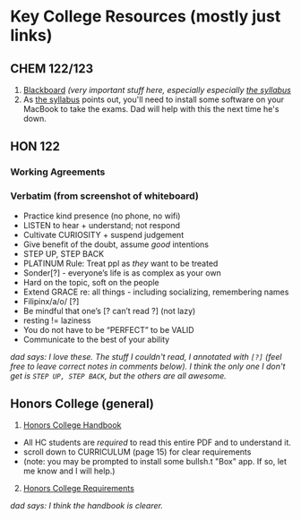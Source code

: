 # Key College Resources (mostly just links)

## CHEM 122/123

1. [Blackboard](https://uic.blackboard.com/ultra/courses/_205861_1/cl/outline) _(very important stuff here, especially especially [the syllabus](https://learn-us-east-1-prod-fleet02-xythos.content.blackboardcdn.com/5cc71db6522fe/20148063?X-Blackboard-Expiration=1629698400000&X-Blackboard-Signature=Plo90bTTITo1cVe5doW0Dq4iHjyAfhLkB%2B9%2BNyrVCBY%3D&X-Blackboard-Client-Id=100219&response-cache-control=private%2C%20max-age%3D21600&response-content-disposition=inline%3B%20filename%2A%3DUTF-8%27%27CHEM%2520122%2520Syllabus%2520Fall%25202021.pdf&response-content-type=application%2Fpdf&X-Amz-Algorithm=AWS4-HMAC-SHA256&X-Amz-Date=20210823T000000Z&X-Amz-SignedHeaders=host&X-Amz-Expires=21600&X-Amz-Credential=AKIAZH6WM4PL5SJBSTP6%2F20210823%2Fus-east-1%2Fs3%2Faws4_request&X-Amz-Signature=1ae038c80730a4a6d63012ced85059303a13dc40681bff6d74b30b338702d226)_
1. As [the syllabus](https://learn-us-east-1-prod-fleet02-xythos.content.blackboardcdn.com/5cc71db6522fe/20148063?X-Blackboard-Expiration=1629698400000&X-Blackboard-Signature=Plo90bTTITo1cVe5doW0Dq4iHjyAfhLkB%2B9%2BNyrVCBY%3D&X-Blackboard-Client-Id=100219&response-cache-control=private%2C%20max-age%3D21600&response-content-disposition=inline%3B%20filename%2A%3DUTF-8%27%27CHEM%2520122%2520Syllabus%2520Fall%25202021.pdf&response-content-type=application%2Fpdf&X-Amz-Algorithm=AWS4-HMAC-SHA256&X-Amz-Date=20210823T000000Z&X-Amz-SignedHeaders=host&X-Amz-Expires=21600&X-Amz-Credential=AKIAZH6WM4PL5SJBSTP6%2F20210823%2Fus-east-1%2Fs3%2Faws4_request&X-Amz-Signature=1ae038c80730a4a6d63012ced85059303a13dc40681bff6d74b30b338702d226) points out, you'll need to install some software on your MacBook to take the exams. Dad will help with this the next time he's down.


## HON 122

### Working Agreements

### Verbatim (from screenshot of whiteboard)
- Practice kind presence (no phone, no wifi)
- LISTEN to hear + understand; not respond
- Cultivate CURIOSITY + suspend judgement
- Give benefit of the doubt, assume _good_ intentions
- STEP UP, STEP BACK
- PLATINUM Rule: Treat ppl as _they_ want to be treated
- Sonder[?] - everyone’s life is as complex as your own
- Hard on the topic, soft on the people
- Extend GRACE re: all things - including socializing, remembering names
- Filipinx/a/o/ [?]
- Be mindful that one’s [? can’t read ?] (not lazy)
- resting != laziness
- You do not have to be “PERFECT” to be VALID
- Communicate to the best of your ability

_dad says: I love these. The stuff I couldn't read, I annotated with `[?]` (feel free to leave correct notes in comments below). I think the only one I don't get is `STEP UP, STEP BACK`, but the others are all awesome._

## Honors College (general)

1. [Honors College Handbook](https://uofi.app.box.com/v/handbook-2020-2021)
  * All HC students are _required_ to read this entire PDF and to understand it.
  * scroll down to CURRICULUM (page 15) for clear requirements
  * (note: you may be prompted to install some bullsh.t "Box" app. If so, let me know and I will help.)
2. [Honors College Requirements](https://catalog.uic.edu/ucat/colleges-depts/honors-college/) 

_dad says: I think the handbook is clearer._